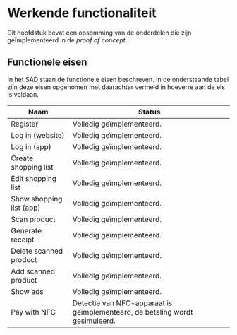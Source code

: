 # Werkende functionaliteit

Dit hoofdstuk bevat een opsomming van de onderdelen die zijn geïmplementeerd in
de _proof of concept_.

## Functionele eisen
In het SAD staan de functionele eisen beschreven. In de onderstaande tabel zijn deze eisen opgenomen met daarachter vermeld in hoeverre aan de eis is voldaan.

| Naam                     | Status                                                                      |
|--------------------------|-----------------------------------------------------------------------------|
| Register                 | Volledig geïmplementeerd.                                                   |
| Log in (website)         | Volledig geïmplementeerd.                                                   |
| Log in (app)             | Volledig geïmplementeerd.                                                   |
| Create shopping list     | Volledig geïmplementeerd.                                                   |
| Edit shopping list       | Volledig geïmplementeerd.                                                   |
| Show shopping list (app) | Volledig geïmplementeerd.                                                   |
| Scan product             | Volledig geïmplementeerd.                                                   |
| Generate receipt         | Volledig geïmplementeerd.                                                   |
| Delete scanned product   | Volledig geïmplementeerd.                                                   |
| Add scanned product      | Volledig geïmplementeerd.                                                   |
| Show ads                 | Volledig geïmplementeerd.                                                   |
| Pay with NFC             | Detectie van NFC-apparaat is geïmplementeerd, de betaling wordt gesimuleerd. |
